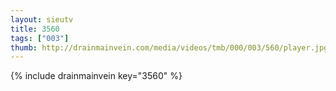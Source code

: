 ```yaml
--- 
layout: sieutv
title: 3560
tags: ["003"]
thumb: http://drainmainvein.com/media/videos/tmb/000/003/560/player.jpg
---
```

{% include drainmainvein key="3560" %} 
